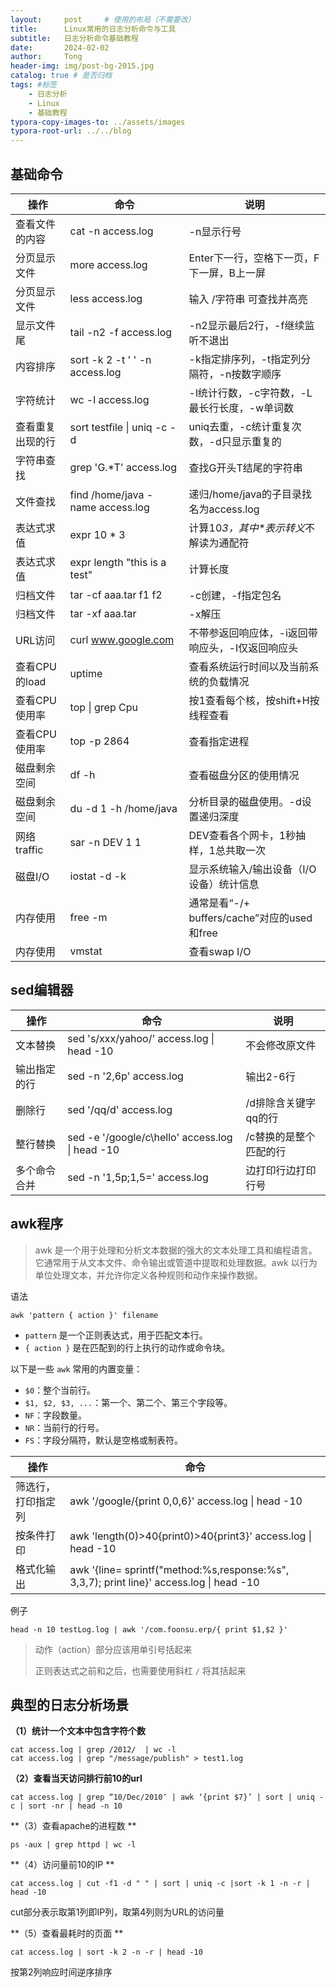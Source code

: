 ```yaml
---
layout:     post     # 使用的布局（不需要改）
title:      Linux常用的日志分析命令与工具  
subtitle:   日志分析命令基础教程
date:       2024-02-02
author:     Tong 
header-img: img/post-bg-2015.jpg 
catalog: true # 是否归档
tags: #标签
    - 日志分析
    - Linux
    - 基础教程
typora-copy-images-to: ../assets/images
typora-root-url: ../../blog
---
```




## 基础命令

| 操作             | 命令                             | 说明                                             |
| ---------------- | -------------------------------- | ------------------------------------------------ |
| 查看文件的内容   | cat -n access.log                | -n显示行号                                       |
| 分页显示文件     | more access.log                  | Enter下一行，空格下一页，F下一屏，B上一屏        |
| 分页显示文件     | less access.log                  | 输入 /字符串 可查找并高亮                        |
| 显示文件尾       | tail -n2 -f access.log           | -n2显示最后2行，-f继续监听不退出                 |
| 内容排序         | sort -k 2 -t ' ' -n access.log   | -k指定排序列，-t指定列分隔符，-n按数字顺序       |
| 字符统计         | wc -l access.log                 | -l统计行数，-c字符数，-L最长行长度，-w单词数     |
| 查看重复出现的行 | sort testfile \| uniq -c -d      | uniq去重，-c统计重复次数，-d只显示重复的         |
| 字符串查找       | grep 'G.*T' access.log           | 查找G开头T结尾的字符串                           |
| 文件查找         | find /home/java -name access.log | 递归/home/java的子目录找名为access.log           |
| 表达式求值       | expr 10 \* 3                     | 计算10*3，其中\*表示转义*不解读为通配符          |
| 表达式求值       | expr length "this is a test"     | 计算长度                                         |
| 归档文件         | tar -cf aaa.tar f1 f2            | -c创建，-f指定包名                               |
| 归档文件         | tar -xf aaa.tar                  | -x解压                                           |
| URL访问          | curl www.google.com              | 不带参返回响应体，-i返回带响应头，-I仅返回响应头 |
| 查看CPU的load    | uptime                           | 查看系统运行时间以及当前系统的负载情况           |
| 查看CPU使用率    | top \| grep Cpu                  | 按1查看每个核，按shift+H按线程查看               |
| 查看CPU使用率    | top -p 2864                      | 查看指定进程                                     |
| 磁盘剩余空间     | df -h                            | 查看磁盘分区的使用情况                           |
| 磁盘剩余空间     | du -d 1 -h /home/java            | 分析目录的磁盘使用。-d设置递归深度               |
| 网络traffic      | sar -n DEV 1 1                   | DEV查看各个网卡，1秒抽样，1总共取一次            |
| 磁盘I/O          | iostat -d -k                     | 显示系统输入/输出设备（I/O设备）统计信息         |
| 内存使用         | free -m                          | 通常是看“-/+ buffers/cache”对应的used和free      |
| 内存使用         | vmstat                           | 查看swap I/O                                     |





## sed编辑器

| 操作         | 命令                                            | 说明                   |
| ------------ | ----------------------------------------------- | ---------------------- |
| 文本替换     | sed 's/xxx/yahoo/' access.log \| head -10       | 不会修改原文件         |
| 输出指定的行 | sed -n '2,6p' access.log                        | 输出2-6行              |
| 删除行       | sed '/qq/d' access.log                          | /d排除含关键字qq的行   |
| 整行替换     | sed -e '/google/c\hello' access.log \| head -10 | /c替换的是整个匹配的行 |
| 多个命令合并 | sed -n '1,5p;1,5=' access.log                   | 边打印行边打印行号     |





## awk程序

> awk 是一个用于处理和分析文本数据的强大的文本处理工具和编程语言。它通常用于从文本文件、命令输出或管道中提取和处理数据。awk 以行为单位处理文本，并允许你定义各种规则和动作来操作数据。

语法

````shell
awk 'pattern { action }' filename
````

- `pattern` 是一个正则表达式，用于匹配文本行。
- `{ action }` 是在匹配到的行上执行的动作或命令块。

以下是一些 `awk` 常用的内置变量：

- `$0`：整个当前行。
- `$1, $2, $3, ...`：第一个、第二个、第三个字段等。
- `NF`：字段数量。
- `NR`：当前行的行号。
- `FS`：字段分隔符，默认是空格或制表符。

| 操作               | 命令                                                         |
| ------------------ | ------------------------------------------------------------ |
| 筛选行，打印指定列 | awk '/google/{print 0,0,6}' access.log \| head -10           |
| 按条件打印         | awk 'length(0)>40{print0)>40{print3}' access.log \| head -10 |
| 格式化输出         | awk '{line= sprintf("method:%s,response:%s", 3,3,7); print line}' access.log \| head -10 |

 

例子

````shell
head -n 10 testLog.log | awk '/com.foonsu.erp/{ print $1,$2 }'
````



>动作（action）部分应该用单引号括起来
>
>正则表达式之前和之后，也需要使用斜杠 `/` 将其括起来





## 典型的日志分析场景

**（1）统计一个文本中包含字符个数**

````shell
cat access.log | grep /2012/  | wc -l
cat access.log | grep "/message/publish" > test1.log 
````



**（2）查看当天访问排行前10的url**

````shell
cat access.log | grep “10/Dec/2010″ | awk ‘{print $7}’ | sort | uniq -c | sort -nr | head -n 10
````



**（3）查看apache的进程数 **

````shell
ps -aux | grep httpd | wc -l
````



**（4）访问量前10的IP **

````shell
cat access.log | cut -f1 -d " " | sort | uniq -c |sort -k 1 -n -r | head -10
````

cut部分表示取第1列即IP列，取第4列则为URL的访问量



**（5）查看最耗时的页面 **

````shell
cat access.log | sort -k 2 -n -r | head -10
````

按第2列响应时间逆序排序

